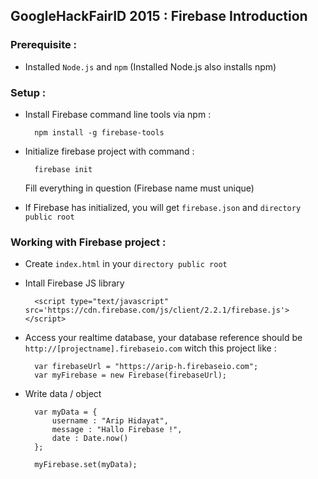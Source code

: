 ## GoogleHackFairID 2015 : Firebase Introduction

### Prerequisite :
* Installed `Node.js` and `npm` (Installed Node.js also installs npm)

### Setup :
* Install Firebase command line tools via npm :
	
		npm install -g firebase-tools

* Initialize firebase project with command :

		firebase init

	Fill everything in question (Firebase name must unique)

* If Firebase has initialized, you will get `firebase.json` and `directory public root`

### Working with Firebase project :
* Create `index.html` in your `directory public root`
* Intall Firebase JS library

		<script type="text/javascript" src='https://cdn.firebase.com/js/client/2.2.1/firebase.js'></script>

* Access your realtime database, your database reference should be `http://[projectname].firebaseio.com` witch this project like :

		var firebaseUrl = "https://arip-h.firebaseio.com";
		var myFirebase = new Firebase(firebaseUrl);

* Write data / object

		var myData = {
			username : "Arip Hidayat",
			message : "Hallo Firebase !",
			date : Date.now()
		};
	
		myFirebase.set(myData);